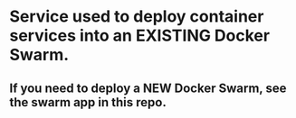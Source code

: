 # Service used to deploy container services into an EXISTING Docker Swarm.

## If you need to deploy a NEW Docker Swarm, see the swarm app in this repo.